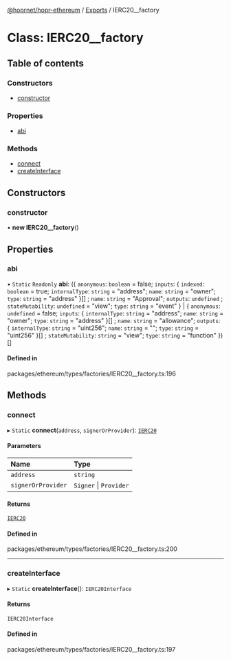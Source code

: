 [@hoprnet/hopr-ethereum](../README.md) / [Exports](../modules.md) / IERC20__factory

# Class: IERC20\_\_factory

## Table of contents

### Constructors

- [constructor](IERC20__factory.md#constructor)

### Properties

- [abi](IERC20__factory.md#abi)

### Methods

- [connect](IERC20__factory.md#connect)
- [createInterface](IERC20__factory.md#createinterface)

## Constructors

### constructor

• **new IERC20__factory**()

## Properties

### abi

▪ `Static` `Readonly` **abi**: ({ `anonymous`: `boolean` = false; `inputs`: { `indexed`: `boolean` = true; `internalType`: `string` = "address"; `name`: `string` = "owner"; `type`: `string` = "address" }[] ; `name`: `string` = "Approval"; `outputs`: `undefined` ; `stateMutability`: `undefined` = "view"; `type`: `string` = "event" } \| { `anonymous`: `undefined` = false; `inputs`: { `internalType`: `string` = "address"; `name`: `string` = "owner"; `type`: `string` = "address" }[] ; `name`: `string` = "allowance"; `outputs`: { `internalType`: `string` = "uint256"; `name`: `string` = ""; `type`: `string` = "uint256" }[] ; `stateMutability`: `string` = "view"; `type`: `string` = "function" })[]

#### Defined in

packages/ethereum/types/factories/IERC20__factory.ts:196

## Methods

### connect

▸ `Static` **connect**(`address`, `signerOrProvider`): [`IERC20`](IERC20.md)

#### Parameters

| Name | Type |
| :------ | :------ |
| `address` | `string` |
| `signerOrProvider` | `Signer` \| `Provider` |

#### Returns

[`IERC20`](IERC20.md)

#### Defined in

packages/ethereum/types/factories/IERC20__factory.ts:200

___

### createInterface

▸ `Static` **createInterface**(): `IERC20Interface`

#### Returns

`IERC20Interface`

#### Defined in

packages/ethereum/types/factories/IERC20__factory.ts:197
